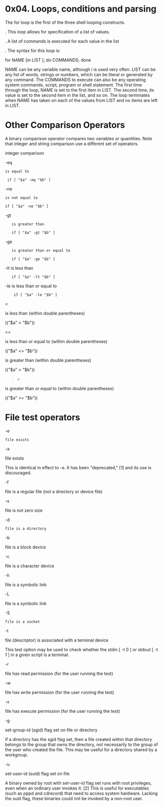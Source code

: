 # 0x04. Loops, conditions and parsing

The for loop is the first of the three shell looping constructs.

. This loop allows for specification of a list of values.

. A list of commands is executed for each value in the list

. The syntax for this loop is:

   for NAME [in LIST ]; do COMMANDS; done

NAME can be any variable name, although i is used very often. LIST can be any list of words, strings or numbers, which can be literal or generated by any command. The COMMANDS to execute can also be any operating system commands, script, program or shell statement. The first time through the loop, NAME is set to the first item in LIST. The second time, its value is set to the second item in the list, and so on. The loop terminates when NAME has taken on each of the values from LIST and no items are left in LIST.

# Other Comparison Operators

A binary comparison operator compares two variables or quantities. Note that integer and string comparison use a different set of operators.

integer comparison

-eq

    is equal to

     if [ "$a" -eq "$b" ]

-ne

    is not equal to

    if [ "$a" -ne "$b" ]

-gt

       is greater than

       if [ "$a" -gt "$b" ]

-ge

       is greater than or equal to

       if [ "$a" -ge "$b" ]

-lt
       is less than

       if [ "$a" -lt "$b" ]

-le
       is less than or equal to

        if [ "$a" -le "$b" ]

<

is less than (within double parentheses)

(("$a" < "$b"))

<=

is less than or equal to (within double parentheses)

(("$a" <= "$b"))

>

is greater than (within double parentheses)

(("$a" > "$b"))

>=

is greater than or equal to (within double parentheses)

(("$a" >= "$b"))

# File test operators

-e

    file exists

-a

   file exists

This is identical in effect to -e. It has been "deprecated," [1] and its use is discouraged.

-f

   file is a regular file (not a directory or device file)

-s

   file is not zero size

-d

    file is a directory

-b

   file is a block device

-c

   file is a character device

-h

   file is a symbolic link

-L

   file is a symbolic link

-S

    file is a socket

-t

   file (descriptor) is associated with a terminal device

This test option may be used to check whether the stdin [ -t 0 ] or stdout [ -t 1 ] in a given script is a terminal.

-r

   file has read permission (for the user running the test)

-w

   file has write permission (for the user running the test)

-x

   file has execute permission (for the user running the test)

-g

   set-group-id (sgid) flag set on file or directory

If a directory has the sgid flag set, then a file created within that directory belongs to the group that owns the directory, not necessarily to the group of the user who created the file. This may be useful for a directory shared by a workgroup.

-u

   set-user-id (suid) flag set on file

A binary owned by root with set-user-id flag set runs with root privileges, even when an ordinary user invokes it. [2] This is useful for executables (such as pppd and cdrecord) that need to access system hardware. Lacking the suid flag, these binaries could not be invoked by a non-root user.
